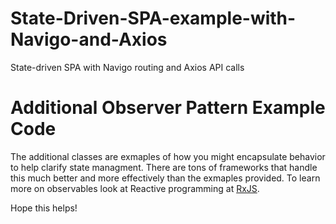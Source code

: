 # State-Driven-SPA-example-with-Navigo-and-Axios
State-driven SPA with Navigo routing and Axios API calls

# Additional Observer Pattern Example Code
The additional classes are exmaples of how you might encapsulate behavior to help clarify state managment. There are tons of frameworks that handle this much better and more effectively than the exmaples provided. To learn more on  observables look at Reactive programming at [RxJS](https://rxjs-dev.firebaseapp.com/guide/overview). 

Hope this helps!
